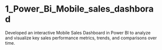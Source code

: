 # 1_Power_Bi_Mobile_sales_dashborad
Developed an interactive Mobile Sales Dashboard in Power BI to analyze and visualize key sales performance metrics, trends, and comparisons over time.
